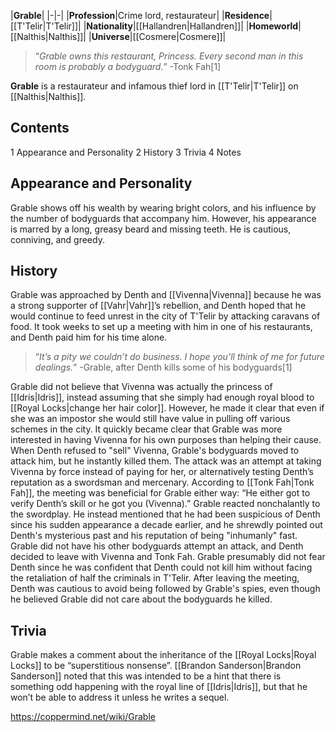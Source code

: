 |**Grable**|
|-|-|
|**Profession**|Crime lord, restaurateur|
|**Residence**|[[T'Telir\|T'Telir]]|
|**Nationality**|[[Hallandren\|Hallandren]]|
|**Homeworld**|[[Nalthis\|Nalthis]]|
|**Universe**|[[Cosmere\|Cosmere]]|

>“*Grable owns this restaurant, Princess. Every second man in this room is probably a bodyguard.*”
\-Tonk Fah[1]


**Grable** is a restaurateur and infamous thief lord in [[T'Telir\|T'Telir]] on [[Nalthis\|Nalthis]].

## Contents

1 Appearance and Personality
2 History
3 Trivia
4 Notes


## Appearance and Personality
Grable shows off his wealth by wearing bright colors, and his influence by the number of bodyguards that accompany him. However, his appearance is marred by a long, greasy beard and missing teeth. He is cautious, conniving, and greedy.

## History
Grable was approached by Denth and [[Vivenna\|Vivenna]] because he was a strong supporter of [[Vahr\|Vahr]]’s rebellion, and Denth hoped that he would continue to feed unrest in the city of T'Telir by attacking caravans of food. It took weeks to set up a meeting with him in one of his restaurants, and Denth paid him for his time alone.

>“*It’s a pity we couldn’t do business. I hope you’ll think of me for future dealings.*”
\-Grable, after Denth kills some of his bodyguards[1]

Grable did not believe that Vivenna was actually the princess of [[Idris\|Idris]], instead assuming that she simply had enough royal blood to [[Royal Locks\|change her hair color]]. However, he made it clear that even if she was an impostor she would still have value in pulling off various schemes in the city. It quickly became clear that Grable was more interested in having Vivenna for his own purposes than helping their cause.
When Denth refused to "sell" Vivenna, Grable's bodyguards moved to attack him, but he instantly killed them. The attack was an attempt at taking Vivenna by force instead of paying for her, or alternatively testing Denth’s reputation as a swordsman and mercenary. According to [[Tonk Fah\|Tonk Fah]], the meeting was beneficial for Grable either way: “He either got to verify Denth’s skill or he got you (Vivenna).”
Grable reacted nonchalantly to the swordplay. He instead mentioned that he had been suspicious of Denth since his sudden appearance a decade earlier, and he shrewdly pointed out Denth's mysterious past and his reputation of being "inhumanly" fast. Grable did not have his other bodyguards attempt an attack, and Denth decided to leave with Vivenna and Tonk Fah. Grable presumably did not fear Denth since he was confident that Denth could not kill him without facing the retaliation of half the criminals in T'Telir. After leaving the meeting, Denth was cautious to avoid being followed by Grable's spies, even though he believed Grable did not care about the bodyguards he killed.

## Trivia
Grable makes a comment about the inheritance of the [[Royal Locks\|Royal Locks]] to be “superstitious nonsense”. [[Brandon Sanderson\|Brandon Sanderson]] noted that this was intended to be a hint that there is something odd happening with the royal line of [[Idris\|Idris]], but that he won’t be able to address it unless he writes a sequel.


https://coppermind.net/wiki/Grable